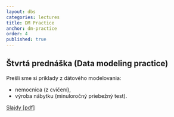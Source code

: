 ```yaml
---
layout: dbs
categories: lectures
title: DM Practice
anchor: dm-practice
order: 4
published: true
---
```

## Štvrtá prednáška (Data modeling practice)

Prešli sme si priklady z dátového modelovania:

* nemocnica (z cvičení),
* výroba nábytku (minuloročný priebežný test).

          
[Slajdy [pdf]](/lectures/files/04_DM_Practice.pdf)
